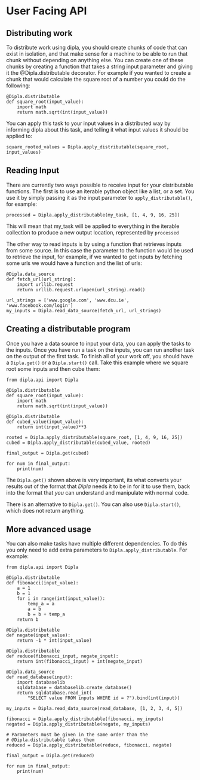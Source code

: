 # User Facing API

## Distributing work

To distribute work using dipla, you should create chunks of code that can exist in isolation, and that make sense for a machine to be able to run that chunk without depending on anything else. You can create one of these chunks by creating a function that takes a string input parameter and giving it the @Dipla.distributable decorator. For example if you wanted to create a chunk that would calculate the square root of a number you could do the following:

```
@Dipla.distributable
def square_root(input_value):
    import math
    return math.sqrt(int(input_value))
```

You can apply this task to your input values in a distributed way by informing dipla about this task, and telling it what input values it should be applied to:

```
square_rooted_values = Dipla.apply_distributable(square_root, input_values)
```

## Reading Input

There are currently two ways possible to receive input for your distributable functions. The first is to use an iterable python object like a list, or a set. You use it by simply passing it as the input parameter to `apply_distributable()`, for example:

```
processed = Dipla.apply_distributable(my_task, [1, 4, 9, 16, 25])
```

This will mean that my_task will be applied to everything in the iterable collection to produce a new output location, represented by `processed`

The other way to read inputs is by using a function that retrieves inputs from some source. In this case the parameter to the function would be used to retrieve the input, for example, if we wanted to get inputs by fetching some urls we would have a function and the list of urls:

```
@Dipla.data_source
def fetch_url(url_string):
    import urllib.request
    return urllib.request.urlopen(url_string).read()

url_strings = ['www.google.com', 'www.dcu.ie', 'www.facebook.com/login']
my_inputs = Dipla.read_data_source(fetch_url, url_strings)
```

## Creating a distributable program

Once you have a data source to input your data, you can apply the tasks to the inputs. Once you have run a task on the inputs, you can run another task on the output of the first task. To finish all of your work off, you should have a `Dipla.get()` or a `Dipla.start()` call. Take this example where we square root some inputs and then cube them:

```
from dipla.api import Dipla

@Dipla.distributable
def square_root(input_value):
    import math
    return math.sqrt(int(input_value))

@Dipla.distributable
def cubed_value(input_value):
    return int(input_value)**3

rooted = Dipla.apply_distributable(square_root, [1, 4, 9, 16, 25])
cubed = Dipla.apply_distributable(cubed_value, rooted)

final_output = Dipla.get(cubed)

for num in final_output:
    print(num)
```

The `Dipla.get()` shown above is very important, its what converts your results out of the format that _Dipla_ needs it to be in for it to use them, back into the format that _you_ can understand and manipulate with normal code.

There is an alternative to `Dipla.get()`. You can also use `Dipla.start()`, which does not return anything.

## More advanced usage

You can also make tasks have multiple different dependencies. To do this you only need to add extra parameters to `Dipla.apply_distributable`. For example:

```
from dipla.api import Dipla

@Dipla.distributable
def fibonacci(input_value):
    a = 1
    b = 1
    for i in range(int(input_value)):
        temp_a = a
        a = b
        b = b + temp_a
    return b

@Dipla.distributable
def negate(input_value):
    return -1 * int(input_value)

@Dipla.distributable
def reduce(fibonacci_input, negate_input):
    return int(fibonacci_input) + int(negate_input)

@Dipla.data_source
def read_database(input):
    import databaselib
    sqldatabase = databaselib.create_database()
    return sqldatabase.read_int(
        "SELECT value FROM inputs WHERE id = ?").bind(int(input))

my_inputs = Dipla.read_data_source(read_database, [1, 2, 3, 4, 5])

fibonacci = Dipla.apply_distributable(fibonacci, my_inputs)
negated = Dipla.apply_distributable(negate, my_inputs)

# Parameters must be given in the same order than the
# @Dipla.distributable takes them
reduced = Dipla.apply_distributable(reduce, fibonacci, negate)

final_output = Dipla.get(reduced)

for num in final_output:
    print(num)
```
